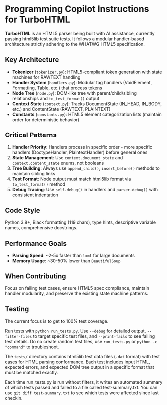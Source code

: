 # Programming Copilot Instructions for TurboHTML

**TurboHTML** is an HTML5 parser being built with AI assistance, currently passing html5lib test suite tests. It follows a modular handler-based architecture strictly adhering to the WHATWG HTML5 specification.

## Key Architecture

- **Tokenizer** (`tokenizer.py`): HTML5-compliant token generation with state machines for RAWTEXT handling
- **Handler System** (`handlers.py`): Modular tag handlers (VoidElement, Formatting, Table, etc.) that process tokens
- **Node Tree** (`node.py`): DOM-like tree with parent/child/sibling relationships and `to_test_format()` output
- **Context State** (`context.py`): Tracks DocumentState (IN_HEAD, IN_BODY, etc.) and ContentState (RAWTEXT, PLAINTEXT)
- **Constants** (`constants.py`): HTML5 element categorization lists (maintain order for deterministic behavior)

## Critical Patterns

1. **Handler Priority**: Handlers process in specific order - more specific handlers (DoctypeHandler, PlaintextHandler) before general ones
2. **State Management**: Use `context.document_state` and `context.content_state` enums, not booleans
3. **Tree Building**: Always use `append_child()`, `insert_before()` methods to maintain sibling links
4. **Test Format**: Node output must match html5lib format via `to_test_format()` method
5. **Debug Tracing**: Use `self.debug()` in handlers and `parser.debug()` with consistent indentation

## Code Style

Python 3.8+, Black formatting (119 chars), type hints, descriptive variable names, comprehensive docstrings.

## Performance Goals

- **Parsing Speed**: ~2-5x faster than `lxml` for large documents
- **Memory Usage**: ~30-50% lower than `BeautifulSoup`

## When Contributing

Focus on failing test cases, ensure HTML5 spec compliance, maintain handler modularity, and preserve the existing state machine patterns.

## Testing

The current focus is to get to 100% test coverage.

Run tests with `python run_tests.py`. Use `--debug` for detailed output, `--filter-files` to target specific test files, and `--print-fails` to see failing test details. Do no create random test files, use `run_tests.py` or `python -c "command"` to troubleshoot.

The `tests/` directory contains html5lib test data files (`.dat` format) with test cases for HTML parsing conformance. Each test includes input HTML, expected errors, and expected DOM tree output in a specific format that must be matched exactly.

Each time run_tests.py is run without filters, it writes an automated summary of which tests passed and failed to a file called test-summary.txt. You can use `git diff test-summary.txt` to see which tests were affected since last checkin.
